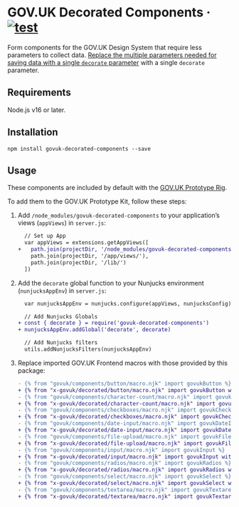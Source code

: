 # GOV.UK Decorated Components · [![test](https://github.com/x-govuk/govuk-decorated-components/actions/workflows/test.yml/badge.svg)](https://github.com/x-govuk/govuk-decorated-components/actions/workflows/test.yml)

Form components for the GOV.UK Design System that require less parameters to collect data. [Replace the multiple parameters needed for saving data with a single `decorate` parameter](https://x-govuk.github.io/govuk-prototype-rig/using-data/form-components/) with a single `decorate` parameter.

## Requirements

Node.js v16 or later.

## Installation

```shell
npm install govuk-decorated-components --save
```

## Usage

These components are included by default with the [GOV.UK Prototype Rig](https://x-govuk.github.io/govuk-prototype-rig/).

To add them to the GOV.UK Prototype Kit, follow these steps:

1. Add `/node_modules/govuk-decorated-components` to your application’s views (`appViews`) in `server.js`:

    ```diff
      // Set up App
      var appViews = extensions.getAppViews([
    +   path.join(projectDir, '/node_modules/govuk-decorated-components'),
        path.join(projectDir, '/app/views/'),
        path.join(projectDir, '/lib/')
      ])
    ```

2. Add the `decorate` global function to your Nunjucks environment (`nunjucksAppEnv`) in `server.js`:

    ```diff
      var nunjucksAppEnv = nunjucks.configure(appViews, nunjucksConfig)

      // Add Nunjucks Globals
    + const { decorate } = require('govuk-decorated-components')
    + nunjucksAppEnv.addGlobal('decorate', decorate)

      // Add Nunjucks filters
      utils.addNunjucksFilters(nunjucksAppEnv)
    ```

3. Replace imported GOV.UK Frontend macros with those provided by this package:

    ```diff
    - {% from "govuk/components/button/macro.njk" import govukButton %}
    + {% from "x-govuk/decorated/button/macro.njk" import govukButton with context %}
    - {% from "govuk/components/character-count/macro.njk" import govukCharacterCount %}
    + {% from "x-govuk/decorated/character-count/macro.njk" import govukCharacterCount with context %}
    - {% from "govuk/components/checkboxes/macro.njk" import govukCheckboxes %}
    + {% from "x-govuk/decorated/checkboxes/macro.njk" import govukCheckboxes with context %}
    - {% from "govuk/components/date-input/macro.njk" import govukDateInput %}
    + {% from "x-govuk/decorated/date-input/macro.njk" import govukDateInput with context %}
    - {% from "govuk/components/file-upload/macro.njk" import govukFileUpload %}
    + {% from "x-govuk/decorated/file-upload/macro.njk" import govukFileUpload with context %}
    - {% from "govuk/components/input/macro.njk" import govukInput %}
    + {% from "x-govuk/decorated/input/macro.njk" import govukInput with context %}
    - {% from "govuk/components/radios/macro.njk" import govukRadios %}
    + {% from "x-govuk/decorated/radios/macro.njk" import govukRadios with context %}
    - {% from "govuk/components/select/macro.njk" import govukSelect %}
    + {% from "x-govuk/decorated/select/macro.njk" import govukSelect with context %}
    - {% from "govuk/components/textarea/macro.njk" import govukTextarea %}
    + {% from "x-govuk/decorated/textarea/macro.njk" import govukTextarea with context %}
    ```
